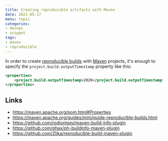 ```yaml
---
title: Creating reproducible artifacts with Maven
date: 2021-05-17
menu: topic
categories:
- devops
- snippet
tags:
- maven
- reproducible
---
```


In order to create [reproducible builds](https://reproducible-builds.org/) with [Maven](https://maven.apache.org/) projects, it's enough to specify the `project.build.outputTimestamp` property like this:

```xml
<properties>
    <project.build.outputTimestamp>2020</project.build.outputTimestamp>
</properties>
```

## Links

- https://maven.apache.org/pom.html#Properties
- https://maven.apache.org/guides/mini/guide-reproducible-builds.html
- https://github.com/rodiontsev/maven-build-info-plugin
- https://github.com/phax/ph-buildinfo-maven-plugin
- https://github.com/Zlika/reproducible-build-maven-plugin
